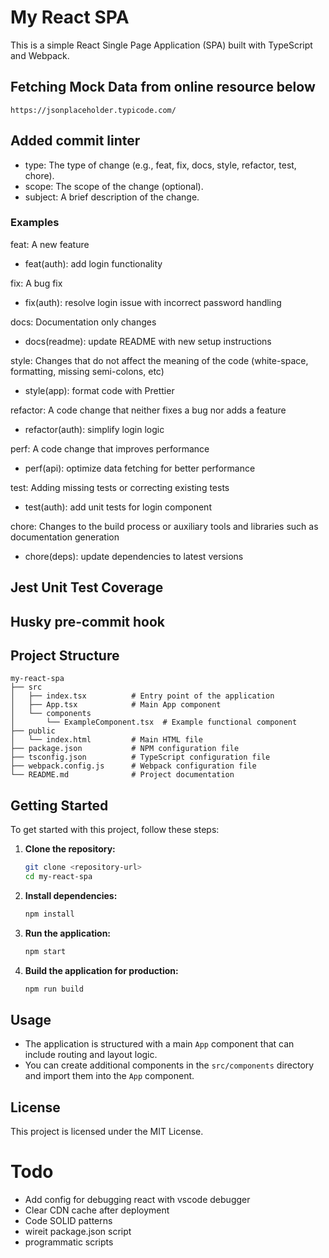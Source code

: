 # My React SPA

This is a simple React Single Page Application (SPA) built with TypeScript and Webpack.

## Fetching Mock Data from online resource below

```
https://jsonplaceholder.typicode.com/
```

## Added commit linter

- type: The type of change (e.g., feat, fix, docs, style, refactor, test, chore).
- scope: The scope of the change (optional).
- subject: A brief description of the change.

### Examples

feat: A new feature

- feat(auth): add login functionality

fix: A bug fix

- fix(auth): resolve login issue with incorrect password handling

docs: Documentation only changes

- docs(readme): update README with new setup instructions

style: Changes that do not affect the meaning of the code (white-space, formatting, missing semi-colons, etc)

- style(app): format code with Prettier

refactor: A code change that neither fixes a bug nor adds a feature

- refactor(auth): simplify login logic

perf: A code change that improves performance

- perf(api): optimize data fetching for better performance

test: Adding missing tests or correcting existing tests

- test(auth): add unit tests for login component

chore: Changes to the build process or auxiliary tools and libraries such as documentation generation

- chore(deps): update dependencies to latest versions

## Jest Unit Test Coverage

## Husky pre-commit hook

## Project Structure

```
my-react-spa
├── src
│   ├── index.tsx          # Entry point of the application
│   ├── App.tsx            # Main App component
│   └── components
│       └── ExampleComponent.tsx  # Example functional component
├── public
│   └── index.html         # Main HTML file
├── package.json           # NPM configuration file
├── tsconfig.json          # TypeScript configuration file
├── webpack.config.js      # Webpack configuration file
└── README.md              # Project documentation
```

## Getting Started

To get started with this project, follow these steps:

1. **Clone the repository:**

   ```bash
   git clone <repository-url>
   cd my-react-spa
   ```

2. **Install dependencies:**

   ```bash
   npm install
   ```

3. **Run the application:**

   ```bash
   npm start
   ```

4. **Build the application for production:**
   ```bash
   npm run build
   ```

## Usage

- The application is structured with a main `App` component that can include routing and layout logic.
- You can create additional components in the `src/components` directory and import them into the `App` component.

## License

This project is licensed under the MIT License.

# Todo

- Add config for debugging react with vscode debugger
- Clear CDN cache after deployment
- Code SOLID patterns
- wireit package.json script
- programmatic scripts
